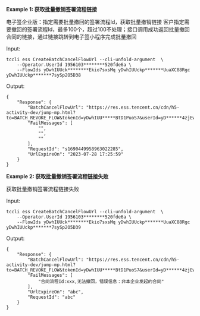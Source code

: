 **Example 1: 获取批量撤销签署流程链接**

电子签企业版：指定需要批量撤回的签署流程Id，获取批量撤销链接
客户指定需要撤回的签署流程Id，最多100个，超过100不处理；接口调用成功返回批量撤回合同的链接，通过链接跳转到电子签小程序完成批量撤回

Input: 

```
tccli ess CreateBatchCancelFlowUrl --cli-unfold-argument  \
    --Operator.UserId 1956103********520fde6a \
    --FlowIds yDwhIUUck********Ekio7sxsMq yDwhIUUckp*******UuaXC88Rgc yDwhIUUckp*******7sySp2O5D38
```

Output: 
```
{
    "Response": {
        "BatchCancelFlowUrl": "https://res.ess.tencent.cn/cdn/h5-activity-dev/jump-mp.html?to=BATCH_REVOKE_FLOW&tokenId=yDwhIUU*****BtD1PuoS7&userId=yD******4zjEwqXwsIljA&expireOn=1690536359&login=1&verify=1",
        "FailMessages": [
            "",
            "",
            ""
        ],
        "RequestId": "s1690449958963022285",
        "UrlExpireOn": "2023-07-28 17:25:59"
    }
}
```

**Example 2: 获取批量撤销签署流程链接失败**

获取批量撤销签署流程链接失败

Input: 

```
tccli ess CreateBatchCancelFlowUrl --cli-unfold-argument  \
    --Operator.UserId 1956103********520fde6a \
    --FlowIds yDwhIUUck********Ekio7sxsMq yDwhIUUckp*******UuaXC88Rgc yDwhIUUckp*******7sySp2O5D39
```

Output: 
```
{
    "Response": {
        "BatchCancelFlowUrl": "https://res.ess.tencent.cn/cdn/h5-activity-dev/jump-mp.html?to=BATCH_REVOKE_FLOW&tokenId=yDwhIUU*****BtD1PuoS7&userId=yD******4zjEwqXwsIljA&expireOn=1690536359&login=1&verify=1",
        "FailMessages": [
            "合同流程Id:xxx,无法撤回，错误信息：非本企业发起的合同"
        ],
        "UrlExpireOn": "abc",
        "RequestId": "abc"
    }
}
```

